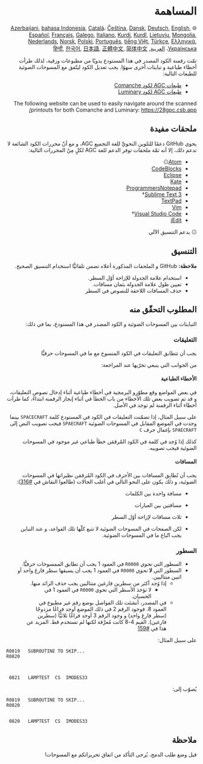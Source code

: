 <div dir="RTL">

# المساهمة

🌐
[Azerbaijani][AZ],
[bahasa Indonesia][ID],
[Català][CA]،
[Čeština][CZ],
[Dansk][DA],
[Deutsch][DE],
[English][EN],
[Español][ES],
[Français][FR],
[Galego][GL],
[Italiano][IT],
[Kurdi][KU],
[Kurdî][KU],
[Lietuvių][LT],
[Mongolia][MN],
[Nederlands][NL],
[Norsk][NO],
[Polski][PL],
[Português][PT_BR],
[tiếng Việt][VI],
[Türkçe][TR],
[Ελληνικά][GR],
[Українська][UK]،
[العربية][AR],
[हिन्दी][HI_IN],
[한국어][KO_KR],
[日本語][JA],
[正體中文][ZH_TW],
[简体中文][ZH_CN]

[AR]:CONTRIBUTING.ar.md
[AZ]:CONTRIBUTING.az.md
[CA]:CONTRIBUTING.ca.md
[CZ]:CONTRIBUTING.cz.md
[DA]:CONTRIBUTING.da.md
[DE]:CONTRIBUTING.de.md
[EN]:../CONTRIBUTING.md
[ES]:CONTRIBUTING.es.md
[FR]:CONTRIBUTING.fr.md
[GL]:CONTRIBUTING.gl.md
[GR]:CONTRIBUTING.gr.md
[HI_IN]:CONTRIBUTING.hi_in.md
[ID]:CONTRIBUTING.id.md
[IT]:CONTRIBUTING.it.md
[JA]:CONTRIBUTING.ja.md
[KO_KR]:CONTRIBUTING.ko_kr.md
[KU]:CONTRIBUTING.ku.md
[LT]:CONTRIBUTING.lt.md
[MN]:CONTRIBUTING.mn.md
[NL]:CONTRIBUTING.nl.md
[NO]:CONTRIBUTING.no.md
[PL]:CONTRIBUTING.pl.md
[PT_BR]:CONTRIBUTING.pt_br.md
[TR]:CONTRIBUTING.tr.md
[UK]:CONTRIBUTING.uk.md
[VI]:CONTRIBUTING.vi.md
[ZH_CN]:CONTRIBUTING.zh_cn.md
[ZH_TW]:CONTRIBUTING.zh_tw.md

تمّت رقمنة الكود المصدر في هذا المستودع يدويًا من مطبوعات ورقية، لذلك طرأت أخطاء طباعية و&nbsp;تباينات أخرى سهوًا. يجب تعديل الكود ليتّفق مع المسوحات الضوئية للطبعات التالية:

- [طبعات AGC لكود Comanche][8]
- [طبعات AGC لكود Luminary][9]

The following website can be used to easily navigate around the scanned printouts for both Comanche and Luminary: https://28gpc.csb.app/

## ملحقات مفيدة

يحوي GitHub دعمًا للتلوين النحويِّ للغة التجميع AGC، و&nbsp;مع أنّ محررات الكود الشائعة لا تدعم ذلك، إلا أنه ثمّة ملحقات توفر الدعم للغة AGC لكلٍ مِنْ المحررات التالية:

- [Atom][Atom]۞
- [CodeBlocks][CodeBlocks]
- [Eclipse][Eclipse]
- [Kate][Kate]
- [ProgrammersNotepad][ProgrammersNotepad]
- [Sublime Text 3][Sublime Text]†
- [TextPad][TextPad]
- [Vim][Vim]
- [Visual Studio Code][VisualStudioCode]†
- [jEdit][jEdit]

۞ يدعم التنسيق الآلي

## التنسيق

**ملاحظة:** GitHub و&nbsp;الملحقات المذكورة أعلاه تضمن تلقائيًّا استخدام التنسيق الصحيح.

- استخدام علامة الجدولة للإزاحة أوّل السطر.
- تعيين طول علامة الجدولة بثمان مسافات.
- حذف المسافات اللاحقة للنصوص في السطر

## المطلوب التحقّق منه

التباينات بين المسوحات الضوئية و&nbsp;الكود المصدر في هذا المستودع، بما في ذلك:

### التعليقات

يجب أن تتطابق التعليقات في الكود المنسوخ مع ما في المسوحات حرفيًّا

من الجوانب التي ينبغي تحرّيها عند المراجعة:

#### الأخطاء الطباعية

في بعض المواضع وقع مطوّرو البرمجية في أخطاء طباعية أثناء إدخال نصوص التعليقات، و&nbsp;قد تم تصويب بعض تلك الأخطاء من باب الخطأ في أثناء إنجاز الرقمنة ابتداءً، كما طرأت أخطاء أثناء الرقمنة لم توجد في الأصل.

على سبيل المثال، إذا تضمّنت التعليقات في الكود في المستودع كلمة `SPACECRAFT` بينما وجدت في الموضع المقابل في المسوحات الضوئية `SPAECRAFT` فيجب تصويب النص إلى `SPAECRAFT` بإغفال حرف `C`

كذلك إذا وُجد في كلمة في الكود المٌرقمَن خطأ طباعي غير موجود في المسوحات الضوئية فيجب تصويبه.

#### المسافات

يجب أن تُطابِق المسافات بين الأحرف في الكود المُرقمَن نظيراتها في المسوحات الضوئية، و&nbsp;ذلك يكون على النحو التالي في أغلب الحالات (طالعوا النقاش في [#316][10]):

- مسافة واحدة بين الكلمات
- مسافتين بين العبارات
- ثلاث مسافات لإزاحة أوّل السطر

- لكن الصفحات في المسوحات الضوئية لا تتبع كلّها تلك القواعد، و&nbsp;عند التباين يجب اتّباع ما في المسوحات الضوئية.

### السطور

- السطور التي *تحوي* `R0000` في العمود 1 يجب أن تطابق الممسوحات حرفيًّا.
- السطور التي __لا__ *تحوي* `R0000` في العمود 1 يجب أن يسبقها سطر فارغ واحد أو اثنين متتاليين.
  - إذا وُجد أكثر من سطرين فارغين متتاليين يجب حذف الزائد منها.
    - لا تؤخذ الأسطر التي تحوي `R0000` في العمود 1 في الحسبان.
  - في المصدر، أنشئت تلك الفواصل بوضع رقم غير مطبوع في العمود 8. فوجود الرقم 2 في ذلك الموضع أوجد فراغًا مزدوجًا (سطر فارغ واحد) و&nbsp;وجود الرقم 3 أوجد فراغًا ثلاثيًّا (سطرين فارغين). القيم 4-8 كانت مُعرَّفة لكنها لم تستخدم قط. المزيد عن هذا في [#159][7]

على سبيل المثال:

<div dir="ltr">

```plain
R0819   SUBROUTINE TO SKIP...
R0820



 0821   LAMPTEST  CS  IMODES33
```

</div>

يُصوّب إلى:
<div dir="ltr">

```plain
R0819   SUBROUTINE TO SKIP...
R0820


 0820   LAMPTEST  CS  IMODES33
```

</div>

## ملاحظة

قبل وضع طلب الدمج، يُرجى التأكد من اتفاق تحريراتكم مع المسوحات!

</div>

[0]:https://github.com/chrislgarry/Apollo-11/pull/new/master
[1]:http://www.ibiblio.org/apollo/ScansForConversion/Luminary099/
[2]:http://www.ibiblio.org/apollo/ScansForConversion/Comanche055/
[6]:https://github.com/wopian/agc-assembly#user-settings
[7]:https://github.com/chrislgarry/Apollo-11/issues/159
[8]:http://www.ibiblio.org/apollo/ScansForConversion/Comanche055/
[9]:http://www.ibiblio.org/apollo/ScansForConversion/Luminary099/
[10]:https://github.com/chrislgarry/Apollo-11/pull/316#pullrequestreview-102892741

[Atom]:https://github.com/Alhadis/language-agc
[CodeBlocks]:https://github.com/virtualagc/virtualagc/tree/master/Contributed/SyntaxHighlight/CodeBlocks
[Eclipse]:https://github.com/virtualagc/virtualagc/tree/master/Contributed/SyntaxHighlight/Eclipse
[Kate]:https://github.com/virtualagc/virtualagc/tree/master/Contributed/SyntaxHighlight/Kate
[ProgrammersNotepad]:https://github.com/virtualagc/virtualagc/tree/master/Contributed/SyntaxHighlight/ProgrammersNotepad
[Sublime Text]:https://github.com/jimlawton/AGC-Assembly
[TextPad]:https://github.com/virtualagc/virtualagc/tree/master/Contributed/SyntaxHighlight/TextPad
[Vim]:https://github.com/wsdjeg/vim-assembly
[VisualStudioCode]:https://github.com/wopian/agc-assembly
[jEdit]:https://github.com/virtualagc/virtualagc/tree/master/Contributed/SyntaxHighlight/jEdit
